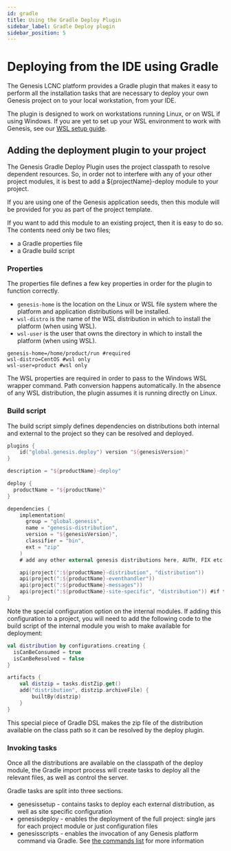 ```yaml
---
id: gradle
title: Using the Gradle Deploy Plugin
sidebar_label: Gradle Deploy plugin
sidebar_position: 5
---
```

# Deploying from the IDE using Gradle
The Genesis LCNC platform provides a Gradle plugin that makes it easy to perform all the installation tasks that are necessary to deploy your own Genesis project on to your local workstation, from your IDE.

The plugin is designed to work on workstations running Linux, or on WSL if using Windows. If you are yet to set up your WSL environment to work with Genesis, see our [WSL setup guide](/creating-applications/getting-ready-to-develop/running-applications/wsl-setup//).

## Adding the deployment plugin to your project
The Genesis Gradle Deploy Plugin uses the project classpath to resolve dependent resources. So, in order not to interfere with any of your other project modules, it is best to add a ${projectName}-deploy module to your project.

If you are using one of the Genesis application seeds, then this module will be provided for you as part of the project template. 

If you want to add this module to an existing project, then it is easy to do so. The contents need only be two files;

-  a Gradle properties file
-  a Gradle build script

### Properties
The properties file defines a few key properties in order for the plugin to function correctly.

- `genesis-home` is the location on the Linux or WSL file system where the platform and application distributions will be installed.
- `wsl-distro` is the name of the WSL distribution in which to install the platform (when using WSL).
- `wsl-user` is the user that owns the directory in which to install the platform (when using WSL).
```
genesis-home=/home/product/run #required
wsl-distro=CentOS #wsl only
wsl-user=product #wsl only
```

The WSL properties are required in order to pass to the Windows WSL wrapper command. Path conversion happens automatically. In the absence of any WSL distribution, the plugin assumes it is running directly on Linux.

### Build script
The build script simply defines dependencies on distributions both internal and external to the project so they can be resolved and deployed.
```kotlin
plugins {
    id("global.genesis.deploy") version "${genesisVersion}"
}

description = "${productName}-deploy"

deploy {
  productName = "${productName}"
}

dependencies {
    implementation(
      group = "global.genesis",
      name = "genesis-distribution",
      version = "${genesisVersion}",
      classifier = "bin",
      ext = "zip"
    )
	# add any other external genesis distributions here, AUTH, FIX etc.

    api(project(":${productName}-distribution", "distribution"))
    api(project(":${productName}-eventhandler"))
    api(project(":${productName}-messages"))
    api(project(":${productName}-site-specific", "distribution")) #if the project has a site-specific submodule
}
```
Note the special configuration option on the internal modules. If adding this configuration to a project, you will need to add the following code to the build script of the internal module you wish to make available for deployment:
```kotlin
val distribution by configurations.creating {
  isCanBeConsumed = true
  isCanBeResolved = false
}

artifacts {
    val distzip = tasks.distZip.get()
    add("distribution", distzip.archiveFile) {
        builtBy(distzip)
    }
}
```
This special piece of Gradle DSL makes the zip file of the distribution available on the class path so it can be resolved by the deploy plugin.

### Invoking tasks
Once all the distributions are available on the classpath of the deploy module, the Gradle import process will create tasks to deploy all the relevant files, as well as control the server.

Gradle tasks are split into three sections.

* genesissetup - contains tasks to deploy each external distribution, as well as site specific configuration
* genesisdeploy - enables the deployment of the full project: single jars for each project module or just configuration files
* genesisscripts - enables the invocation of any Genesis platform command via Gradle. See [the commands list](/managing-applications/operate/on-the-host/helpful-commands/) for more information

